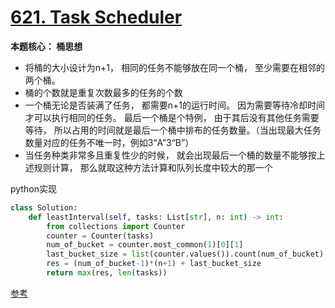 # [621. Task Scheduler](https://leetcode-cn.com/problems/task-scheduler/)

**本题核心： 桶思想**

* 将桶的大小设计为n+1， 相同的任务不能够放在同一个桶， 至少需要在相邻的两个桶。
* 桶的个数就是重复次数最多的任务的个数
* 一个桶无论是否装满了任务， 都需要n+1的运行时间。 因为需要等待冷却时间才可以执行相同的任务。 最后一个桶是个特例， 由于其后没有其他任务需要等待， 所以占用的时间就是最后一个桶中排布的任务数量。（当出现最大任务数量对应的任务不唯一时，例如3“A”3“B”） 
* 当任务种类非常多且重复性少的时候， 就会出现最后一个桶的数量不能够按上述规则计算， 那么就取这种方法计算和队列长度中较大的那一个

python实现

```python
class Solution:
    def leastInterval(self, tasks: List[str], n: int) -> int:
        from collections import Counter
        counter = Counter(tasks)
        num_of_bucket = counter.most_common(1)[0][1]
        last_bucket_size = list(counter.values()).count(num_of_bucket)
        res = (num_of_bucket-1)*(n+1) + last_bucket_size
        return max(res, len(tasks))
```

[参考](https://leetcode-cn.com/problems/task-scheduler/solution/tong-zi-by-popopop/)